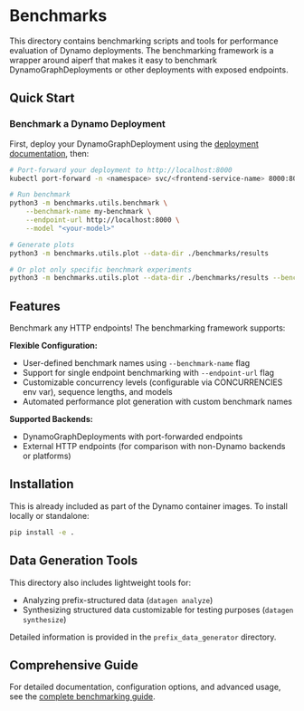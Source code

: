 <!-- # SPDX-FileCopyrightText: Copyright (c) 2025 NVIDIA CORPORATION & AFFILIATES. All rights reserved.
# SPDX-License-Identifier: Apache-2.0
#
# Licensed under the Apache License, Version 2.0 (the "License");
# you may not use this file except in compliance with the License.
# You may obtain a copy of the License at
#
# http://www.apache.org/licenses/LICENSE-2.0
#
# Unless required by applicable law or agreed to in writing, software
# distributed under the License is distributed on an "AS IS" BASIS,
# WITHOUT WARRANTIES OR CONDITIONS OF ANY KIND, either express or implied.
# See the License for the specific language governing permissions and
# limitations under the License. -->

# Benchmarks

This directory contains benchmarking scripts and tools for performance evaluation of Dynamo deployments. The benchmarking framework is a wrapper around aiperf that makes it easy to benchmark DynamoGraphDeployments or other deployments with exposed endpoints.

## Quick Start

### Benchmark a Dynamo Deployment
First, deploy your DynamoGraphDeployment using the [deployment documentation](../components/backends/), then:

```bash
# Port-forward your deployment to http://localhost:8000
kubectl port-forward -n <namespace> svc/<frontend-service-name> 8000:8000 > /dev/null 2>&1 &

# Run benchmark
python3 -m benchmarks.utils.benchmark \
    --benchmark-name my-benchmark \
    --endpoint-url http://localhost:8000 \
    --model "<your-model>"

# Generate plots
python3 -m benchmarks.utils.plot --data-dir ./benchmarks/results

# Or plot only specific benchmark experiments
python3 -m benchmarks.utils.plot --data-dir ./benchmarks/results --benchmark-name my-benchmark
```

## Features

Benchmark any HTTP endpoints! The benchmarking framework supports:

**Flexible Configuration:**
- User-defined benchmark names using `--benchmark-name` flag
- Support for single endpoint benchmarking with `--endpoint-url` flag
- Customizable concurrency levels (configurable via CONCURRENCIES env var), sequence lengths, and models
- Automated performance plot generation with custom benchmark names

**Supported Backends:**
- DynamoGraphDeployments with port-forwarded endpoints
- External HTTP endpoints (for comparison with non-Dynamo backends or platforms)

## Installation

This is already included as part of the Dynamo container images. To install locally or standalone:

```bash
pip install -e .
```

## Data Generation Tools

This directory also includes lightweight tools for:
- Analyzing prefix-structured data (`datagen analyze`)
- Synthesizing structured data customizable for testing purposes (`datagen synthesize`)

Detailed information is provided in the `prefix_data_generator` directory.

## Comprehensive Guide

For detailed documentation, configuration options, and advanced usage, see the [complete benchmarking guide](../docs/benchmarks/benchmarking.md).
